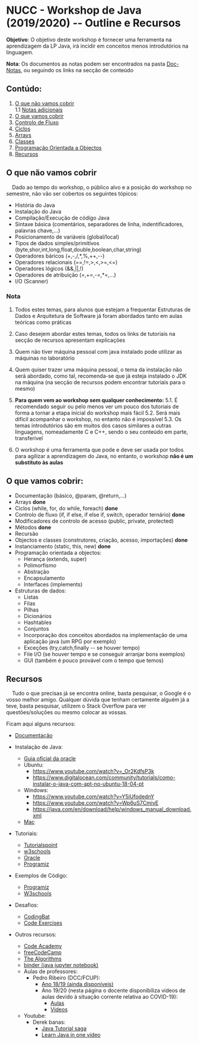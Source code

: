# NUCC - Workshop de Java (2019/2020) -- Outline e Recursos
   **Objetivo**: O objetivo deste workshop é fornecer uma ferramenta na aprendizagem da LP Java, irá incidir em conceitos menos introdutórios na linguagem.
   
**Nota**: Os documentos as notas podem ser encontrados na pasta [Doc-Notas](https://github.com/eamorgado/NUCC-2019-2020-Java/tree/master/Docs-Notas), ou seguindo os links na secção de conteúdo

## Contúdo:
   1. [O que não vamos cobrir](#O-que-não-vamos-cobrir)  
       1.1 [Notas adicionais](#Nota)     
   2. [O que vamos cobrir](#O-que-vamos-cobrir) 
   3. [Controlo de Fluxo](https://github.com/eamorgado/NUCC-2019-2020-Java/blob/master/Docs-Notas/Controlo%20de%20Fluxo.md)
   4. [Ciclos](https://github.com/eamorgado/NUCC-2019-2020-Java/blob/master/Docs-Notas/Ciclos.md)
   5. [Arrays](https://github.com/eamorgado/NUCC-2019-2020-Java/blob/master/Docs-Notas/Arrays.md)
   6. [Classes](https://github.com/eamorgado/NUCC-2019-2020-Java/blob/master/Docs-Notas/Classes.md)
   7. [Programação Orientada a Objectos](https://github.com/eamorgado/NUCC-2019-2020-Java/blob/master/Docs-Notas/Programa%C3%A7%C3%A3o%20Orientada%20a%20Objetos.md)
   7. [Recursos](#Recursos)
   
## O que não vamos cobrir
&nbsp;&nbsp;&nbsp;&nbsp;Dado ao tempo do workshop, o público alvo e a posição do workshop no semestre, não vão ser cobertos os seguintes tópicos:
*    História do Java
*    Instalação do Java
*    Compilação/Execução de código Java
*    Sintaxe básica (comentários, separadores de linha, indentificadores, palavras chave,...)
*    Posicionamento de variáveis (global/local)
*    Tipos de dados simples/primitivos (byte,shor,int,long,float,double,boolean,char,string)
*    Operadores báricos (+,-,/,*,%,++,--)
*    Operadores relacionais (==,!=,>,<,>=,<=)
*    Operadores lógicos (&&,||,!)
*    Operadores de atribuição (=,+=,-=,*=,...)
*    I/O (Scanner)

### Nota
1.  Todos estes temas, para alunos que estejam a frequentar Estruturas de Dados e Arquitetura de Software já foram abordados tanto em aulas teóricas como práticas

2.  Caso desejem abordar estes temas, todos os links de tutoriais na secção de recursos apresentam explicações
3.  Quem não tiver máquina pessoal com java instalado pode utilizar as máquinas no laboratório

4.  Quem quiser trazer uma máquina pessoal, o tema da instalação não será abordado, como tal, recomenda-se que já esteja instalado o JDK na máquina (na secção de recursos podem encontrar tutoriais para o mesmo)

5.  **Para quem vem ao workshop sem qualquer conhecimento:**
   5.1. É recomendado seguir ou pelo menos ver um pouco dos tutoriais de forma a tornar a etapa inicial do workshop mais fácil
   5.2. Será mais difícil acompanhar o workshop, no entanto não é impossível
   5.3. Os temas introdutórios são em muitos dos casos similares a outras linguagens, nomeadamente C e C++, sendo o seu conteúdo em parte, transferível

6.  O workshop é uma ferramenta que pode e deve ser usada por todos para agilizar a aprendizagem do Java, no entanto, o workshop **não é um substituto às aulas**

## O que vamos cobrir:
*  Documentação (básico, @param, @return,...) 
*  Arrays **done**
*  Ciclos (while, for, do while, foreach)  **done**
*  Controlo de fluxo (if, if else, if else if, switch, operador ternário) **done**
*  Modificadores de controlo de acesso (public, private, protected)
*  Métodos **done**
*  Recursão
*  Objectos e classes (construtores, criação, acesso, importações) **done**
*  Instanciamento (static, this, new) **done**
*  Programação orientada a objectos:
   *  Herança (extends, super)
   *  Polimorfismo
   *  Abstração
   *  Encapsulamento
   *  Interfaces (implements)
*  Estruturas de dados:
   *  Listas
   *  Filas
   *  Pilhas
   *  Dicionários
   *  Hashtables
   *  Conjuntos
   *  Incorporação dos conceitos abordados na implementação de uma aplicação java (um RPG por exemplo)
   *  Exceções (try,catch,finally -- se houver tempo)
   *  File I/O (se houver tempo e se conseguir arranjar bons exemplos)
   *  GUI (também é pouco provável com o tempo que temos)


## Recursos
&nbsp;&nbsp;&nbsp;&nbsp;Tudo o que precisas já se encontra online, basta pesquisar, o Google é o vosso melhor amigo. Qualquer dúvida que tenham certamente alguém já a teve, basta pesquisar, utilizem o Stack Overflow para ver questões/soluções ou mesmo colocar as vossas.

Ficam aqui alguns recursos:
* [Documentação](https://docs.oracle.com/javase/8/docs/api/)
* Instalação de Java:
  * [Guia oficial da oracle](https://java.com/en/download/help/download_options.xml)
  * Ubuntu: 
    * https://www.youtube.com/watch?v=_Or2KdfsP3k
    * https://www.digitalocean.com/community/tutorials/como-instalar-o-java-com-apt-no-ubuntu-18-04-pt
  * Windows:
    * https://www.youtube.com/watch?v=Y5iUfodednY
    * https://www.youtube.com/watch?v=Wp6uS7CmivE
    * https://java.com/en/download/help/windows_manual_download.xml
  * [Mac](https://www.youtube.com/watch?v=28Hrvrzg3Q0)

* Tutoriais:
  * [Tutorialspoint](https://www.tutorialspoint.com/java/index.htm)
  * [w3schools](https://www.w3schools.com/java/default.asp)
  * [Oracle](https://docs.oracle.com/javase/tutorial/)
  * [Programiz](https://www.programiz.com/java-programming)

* Exemplos de Código:
  * [Programiz](https://www.programiz.com/java-programming/examples)
  * [W3schools](https://www.w3schools.com/java/java_examples.asp)

* Desafios:
  * [CodingBat](https://codingbat.com/java)
  * [Code Exercises](https://code-exercises.com/)

* Outros recursos:
  * [Code Academy](https://www.codecademy.com/learn/learn-java)
  * [freeCodeCamp](https://guide.freecodecamp.org/java/)
  * [The Algorithms](https://github.com/TheAlgorithms/Java)
  * [binder (java jupyter notebook)](https://hub.gke.mybinder.org/user/spencerpark-ijava-binder-t3g52phw/notebooks/HelloWorld.ipynb)
  * Aulas de professores:
    * Pedro Ribeiro (DCC/FCUP):
      * [Ano 18/19 (ainda disponíveis)](https://www.dcc.fc.up.pt/~pribeiro/aulas/edados1819/apoio.html#slides)
      * Ano 19/20 (nesta página o docente disponibiliza videos de aulas devido à situação corrente relativa ao COVID-19): 
        * [Aulas](https://www.dcc.fc.up.pt/~pribeiro/aulas/edados1920/apoio.html#slides)
        * [Videos](https://www.dcc.fc.up.pt/~pribeiro/aulas/edados1920/videos/index.html)
  * Youtube:
    * Derek banas:
      * [Java Tutorial saga](https://www.youtube.com/watch?v=TBWX97e1E9g&list=PLE7E8B7F4856C9B19)
      * [Learn Java in one video](https://www.youtube.com/watch?v=n-xAqcBCws4)



